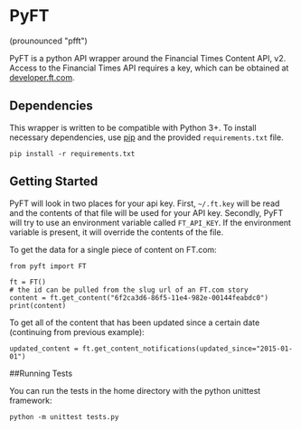 # PyFT
(prounounced "pfft")

PyFT is a python API wrapper around the Financial Times Content API, v2. Access to the Financial Times API requires a key, which can be obtained at [developer.ft.com](http://developer.ft.com).

## Dependencies

This wrapper is written to be compatible with Python 3+. To install necessary dependencies, use [pip](https://pypi.python.org/pypi/pip) and the provided `requirements.txt` file.

`pip install -r requirements.txt`

## Getting Started

PyFT will look in two places for your api key. First, `~/.ft.key` will be read and the contents of that file will be used for your API key. Secondly, PyFT will try to use an environment variable called `FT_API_KEY`. If the environment variable is present, it will override the contents of the file. 


To get the data for a single piece of content on FT.com:
```
from pyft import FT

ft = FT()
# the id can be pulled from the slug url of an FT.com story
content = ft.get_content("6f2ca3d6-86f5-11e4-982e-00144feabdc0")
print(content)
```


To get all of the content that has been updated since a certain date (continuing from previous example):

```
updated_content = ft.get_content_notifications(updated_since="2015-01-01")
```

##Running Tests

You can run the tests in the home directory with the python unittest framework:

`python -m unittest tests.py`
